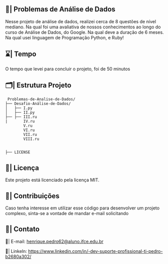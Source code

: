 ## 🎲| Problemas de Análise de Dados 

  Nesse projeto de análise de dados, realizei cerca de 8 questões de nível mediano. Na qual foi uma avaliativa de nossos conhecimentos ao longo do curso de Análise de Dados, do Google. Na qual deve a duração de 6 meses. Na qual usei linguagem de Programação Python, e Ruby!

  ## ⌛| Tempo 

  O tempo que levei para concluir o projeto, foi de 50 minutos

 ## 🗂️| Estrutura Projeto

```
 Problemas-de-Analise-de-Dados/
├── Desafio-Análise-de-Dados/
│   ├── I.py
│   ├── II.py
├── ├── III.ru
|       IV.ru
        V.ru
        VI.ru
        VII.ru
        VIII.ru
      

├── LICENSE
```

 ## 📑| Licença

 Este projeto está licenciado pela licença MIT.

## 👥| Contribuições

Caso tenha interesse em utilizar esse código para desenvolver um projeto complexo, sinta-se a vontade de mandar e-mail solicitando

## 📧| Contato 

 📩| E-mail: henrique.pedro62@aluno.ifce.edu.br

 📱| Linkeln: https://www.linkedin.com/in/-dev-suporte-profissional-ti-pedro-b2680a302/
  
